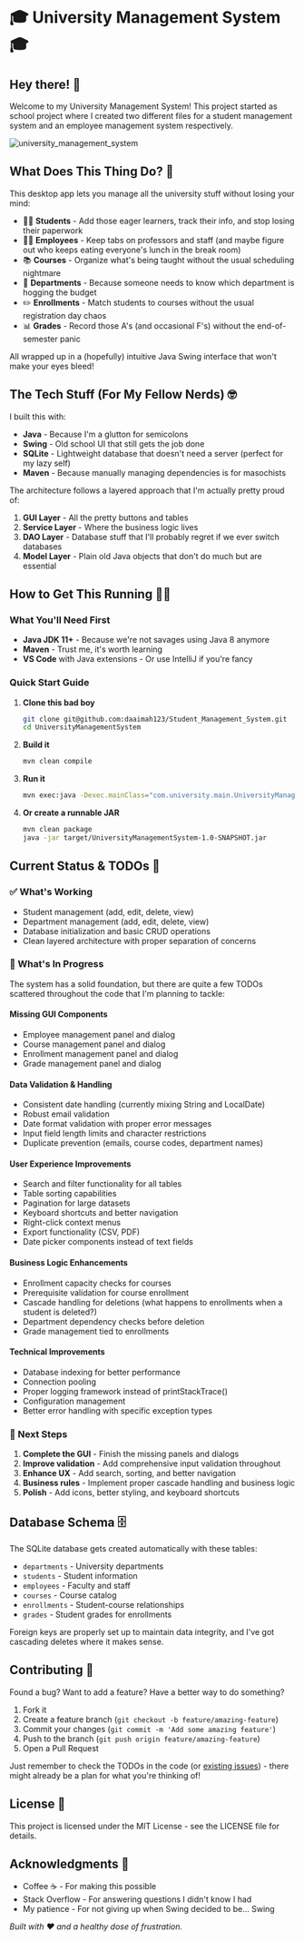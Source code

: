 # 🎓 University Management System 🎓

## Hey there! 👋

Welcome to my University Management System! This project started as school project where I created two different files for a student management system and an employee management system respectively.

![university_management_system](https://github.com/user-attachments/assets/cfb3db13-adb6-4bd9-8299-721602dd0b5c)

## What Does This Thing Do? 🤔
This desktop app lets you manage all the university stuff without losing your mind:
* 👨‍🎓 **Students** - Add those eager learners, track their info, and stop losing their paperwork
* 👩‍🏫 **Employees** - Keep tabs on professors and staff (and maybe figure out who keeps eating everyone's lunch in the break room)
* 📚 **Courses** - Organize what's being taught without the usual scheduling nightmare
* 🏢 **Departments** - Because someone needs to know which department is hogging the budget
* ✏️ **Enrollments** - Match students to courses without the usual registration day chaos
* 📊 **Grades** - Record those A's (and occasional F's) without the end-of-semester panic

All wrapped up in a (hopefully) intuitive Java Swing interface that won't make your eyes bleed!

## The Tech Stuff (For My Fellow Nerds) 🤓
I built this with:
* **Java** - Because I'm a glutton for semicolons
* **Swing** - Old school UI that still gets the job done
* **SQLite** - Lightweight database that doesn't need a server (perfect for my lazy self)
* **Maven** - Because manually managing dependencies is for masochists

The architecture follows a layered approach that I'm actually pretty proud of:
1. **GUI Layer** - All the pretty buttons and tables
2. **Service Layer** - Where the business logic lives
3. **DAO Layer** - Database stuff that I'll probably regret if we ever switch databases
4. **Model Layer** - Plain old Java objects that don't do much but are essential

## How to Get This Running 🏃‍♂️

### What You'll Need First
* **Java JDK 11+** - Because we're not savages using Java 8 anymore
* **Maven** - Trust me, it's worth learning
* **VS Code** with Java extensions - Or use IntelliJ if you're fancy

### Quick Start Guide

1. **Clone this bad boy**
   ```bash
   git clone git@github.com:daaimah123/Student_Management_System.git
   cd UniversityManagementSystem
   ```

2. **Build it**
   ```bash
   mvn clean compile
   ```

3. **Run it**
   ```bash
   mvn exec:java -Dexec.mainClass="com.university.main.UniversityManagementApp"
   ```

4. **Or create a runnable JAR**
   ```bash
   mvn clean package
   java -jar target/UniversityManagementSystem-1.0-SNAPSHOT.jar
   ```

## Current Status & TODOs 📝

### ✅ What's Working
- Student management (add, edit, delete, view)
- Department management (add, edit, delete, view)
- Database initialization and basic CRUD operations
- Clean layered architecture with proper separation of concerns

### 🚧 What's In Progress
The system has a solid foundation, but there are quite a few TODOs scattered throughout the code that I'm planning to tackle:

#### Missing GUI Components
- Employee management panel and dialog
- Course management panel and dialog  
- Enrollment management panel and dialog
- Grade management panel and dialog

#### Data Validation & Handling
- Consistent date handling (currently mixing String and LocalDate)
- Robust email validation
- Date format validation with proper error messages
- Input field length limits and character restrictions
- Duplicate prevention (emails, course codes, department names)

#### User Experience Improvements
- Search and filter functionality for all tables
- Table sorting capabilities
- Pagination for large datasets
- Keyboard shortcuts and better navigation
- Right-click context menus
- Export functionality (CSV, PDF)
- Date picker components instead of text fields

#### Business Logic Enhancements
- Enrollment capacity checks for courses
- Prerequisite validation for course enrollment
- Cascade handling for deletions (what happens to enrollments when a student is deleted?)
- Department dependency checks before deletion
- Grade management tied to enrollments

#### Technical Improvements
- Database indexing for better performance
- Connection pooling
- Proper logging framework instead of printStackTrace()
- Configuration management
- Better error handling with specific exception types

### 🎯 Next Steps
1. **Complete the GUI** - Finish the missing panels and dialogs
2. **Improve validation** - Add comprehensive input validation throughout
3. **Enhance UX** - Add search, sorting, and better navigation
4. **Business rules** - Implement proper cascade handling and business logic
5. **Polish** - Add icons, better styling, and keyboard shortcuts

## Database Schema 🗄️

The SQLite database gets created automatically with these tables:
- `departments` - University departments
- `students` - Student information
- `employees` - Faculty and staff
- `courses` - Course catalog
- `enrollments` - Student-course relationships
- `grades` - Student grades for enrollments

Foreign keys are properly set up to maintain data integrity, and I've got cascading deletes where it makes sense.

## Contributing 🤝
Found a bug? Want to add a feature? Have a better way to do something? 

1. Fork it
2. Create a feature branch (`git checkout -b feature/amazing-feature`)
3. Commit your changes (`git commit -m 'Add some amazing feature'`)
4. Push to the branch (`git push origin feature/amazing-feature`)
5. Open a Pull Request

Just remember to check the TODOs in the code (or [existing issues](https://github.com/daaimah123/Student_Management_System/issues)) - there might already be a plan for what you're thinking of!

## License 📄
This project is licensed under the MIT License - see the LICENSE file for details.

## Acknowledgments 🙏
- Coffee ☕ - For making this possible
- Stack Overflow - For answering questions I didn't know I had
- My patience - For not giving up when Swing decided to be... Swing

*Built with ❤️ and a healthy dose of frustration.*

